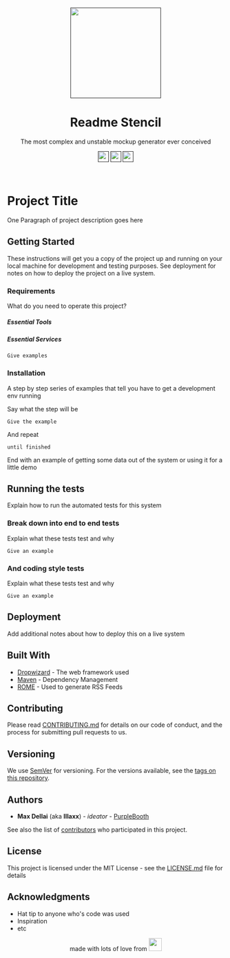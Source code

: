 
<p align="center">
    <a href="">
    <img src="/assets/YourKickassLogo.svg" height=210>
    </a>
  <h1 align="center">Readme Stencil</h3>

<p align="center">
    The most complex and unstable mockup generator ever conceived
    <br>
    
   <!--
    <a href="">Doc 1</a>
    &middot;
    <a href="">Doc 1</a>
    &middot;
    <a href="">Doc 1</a>
    
    <sup><small> v1.0</small></sup>
   -->
</p>

<p align="center">
<a href=""><img src="/assets/YourBadassCustomShield.svg" height=25></a>
<a href=""><img src="/assets/YourBadassCustomShield.svg" height=25></a>
<a href=""><img src="/assets/YourBadassCustomShield.svg" height=25></a>
</p>

<br>

# Project Title

One Paragraph of project description goes here

## Getting Started

These instructions will get you a copy of the project up and running on your local machine for development and testing purposes. See deployment for notes on how to deploy the project on a live system.

### Requirements

What do you need to operate this project?

##### Essential Tools

##### Essential Services

```
Give examples
```

### Installation

A step by step series of examples that tell you have to get a development env running

Say what the step will be

```
Give the example
```

And repeat

```
until finished
```

End with an example of getting some data out of the system or using it for a little demo

## Running the tests

Explain how to run the automated tests for this system

### Break down into end to end tests

Explain what these tests test and why

```
Give an example
```

### And coding style tests

Explain what these tests test and why

```
Give an example
```

## Deployment

Add additional notes about how to deploy this on a live system

## Built With

* [Dropwizard](http://www.dropwizard.io/1.0.2/docs/) - The web framework used
* [Maven](https://maven.apache.org/) - Dependency Management
* [ROME](https://rometools.github.io/rome/) - Used to generate RSS Feeds

## Contributing

Please read [CONTRIBUTING.md](https://gist.github.com/PurpleBooth/b24679402957c63ec426) for details on our code of conduct, and the process for submitting pull requests to us.

## Versioning

We use [SemVer](http://semver.org/) for versioning. For the versions available, see the [tags on this repository](https://github.com/your/project/tags). 

## Authors

* **Max Dellai** (aka **IIIaxx**) - *ideator* - [PurpleBooth](https://github.com/PurpleBooth)

See also the list of [contributors](https://github.com/your/project/contributors) who participated in this project.

## License

This project is licensed under the MIT License - see the [LICENSE.md](LICENSE.md) file for details

## Acknowledgments

* Hat tip to anyone who's code was used
* Inspiration
* etc

<p align="center">
    made with lots of love from 
    <img src="https://image.ibb.co/gmrHNQ/temp_image.png" height=30>    
</p>
